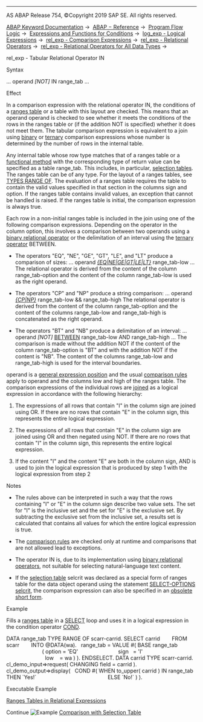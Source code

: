   

* * *

AS ABAP Release 754, ©Copyright 2019 SAP SE. All rights reserved.

[ABAP Keyword Documentation](javascript:call_link\('abenabap.htm'\)) →  [ABAP − Reference](javascript:call_link\('abenabap_reference.htm'\)) →  [Program Flow Logic](javascript:call_link\('abenabap_flow_logic.htm'\)) →  [Expressions and Functions for Conditions](javascript:call_link\('abenlogical_expr_func.htm'\)) →  [log\_exp - Logical Expressions](javascript:call_link\('abenlogexp.htm'\)) →  [rel\_exp - Comparison Expressions](javascript:call_link\('abenlogexp_comp.htm'\)) →  [rel\_exp - Relational Operators](javascript:call_link\('abenlogexp_op.htm'\)) →  [rel\_exp - Relational Operators for All Data Types](javascript:call_link\('abenlogexp_compare_all.htm'\)) → 

rel\_exp - Tabular Relational Operator IN

Syntax

... operand *\[*NOT*\]* IN range\_tab ...

Effect

In a comparison expression with the relational operator IN, the conditions of a [ranges table](javascript:call_link\('abenranges_table_glosry.htm'\) "Glossary Entry") or a table with this layout are checked. This means that an operand operand is checked to see whether it meets the conditions of the rows in the ranges table or (if the addition NOT is specified) whether it does not meet them. The tabular comparison expression is equivalent to a join using [binary](javascript:call_link\('abenlogexp_any_operand.htm'\)) or [ternary](javascript:call_link\('abenlogexp_between.htm'\)) comparison expressions whose number is determined by the number of rows in the internal table.

Any internal table whose row type matches that of a ranges table or a [functional method](javascript:call_link\('abenfunctional_method_glosry.htm'\) "Glossary Entry") with the corresponding type of return value can be specified as a table range\_tab. This includes, in particular, [selection tables](javascript:call_link\('abenselection_table_glosry.htm'\) "Glossary Entry"). The ranges table can be of any type. For the layout of a ranges tables, see [TYPES RANGE OF](javascript:call_link\('abaptypes_ranges.htm'\)). The evaluation of a ranges table requires the table to contain the valid values specified in that section in the columns sign and option. If the ranges table contains invalid values, an exception that cannot be handled is raised. If the ranges table is initial, the comparison expression is always true.

Each row in a non-initial ranges table is included in the join using one of the following comparison expressions. Depending on the operator in the column option, this involves a comparison between two operands using a [binary relational operator](javascript:call_link\('abenlogexp_any_operand.htm'\)) or the delimitation of an interval using the [ternary operator](javascript:call_link\('abenlogexp_between.htm'\)) BETWEEN.

-   The operators "EQ", "NE", "GE", "GT", "LE", and "LT" produce a comparison of sizes:
    ... operand [*{*EQ*|*NE*|*GE*|*GT*|*LE*|*LT*}*](javascript:call_link\('abenlogexp_any_operand.htm'\)) range\_tab-low ...
    The relational operator is derived from the content of the column range\_tab-option and the content of the column range\_tab-low is used as the right operand.
    

-   The operators "CP" and "NP" produce a string comparison:
    ... operand [*{*CP*|*NP*}*](javascript:call_link\('abenlogexp_strings.htm'\)) range\_tab-low && range\_tab-high
    The relational operator is derived from the content of the column range\_tab-option and the content of the columns range\_tab-low and range\_tab-high is concatenated as the right operand.
    

-   The operators "BT" and "NB" produce a delimitation of an interval:
    ... operand *\[*NOT*\]* [BETWEEN](javascript:call_link\('abenlogexp_between.htm'\)) range\_tab-low AND range\_tab-high ...
    The comparison is made without the addition NOT if the content of the column range\_tab-option is "BT" and with the addition NOT if the content is "NB". The content of the columns range\_tab-low and range\_tab-high is used for the interval boundaries.

operand is a [general expression position](javascript:call_link\('abengeneral_expr_position_glosry.htm'\) "Glossary Entry") and the usual [comparison rules](javascript:call_link\('abenlogexp_rules.htm'\)) apply to operand and the columns low and high of the ranges table. The comparison expressions of the individual rows are [joined](javascript:call_link\('abenlogexp_boole.htm'\)) as a logical expression in accordance with the following hierarchy:

1.  The expressions of all rows that contain "I" in the column sign are joined using OR. If there are no rows that contain "E" in the column sign, this represents the entire logical expression.
    
2.  The expressions of all rows that contain "E" in the column sign are joined using OR and then negated using NOT. If there are no rows that contain "I" in the column sign, this represents the entire logical expression.
    
3.  If the content "I" and the content "E" are both in the column sign, AND is used to join the logical expression that is produced by step 1 with the logical expression from step 2

Notes

-   The rules above can be interpreted in such a way that the rows containing "I" or "E" in the column sign describe two value sets. The set for "I" is the inclusive set and the set for "E" is the exclusive set. By subtracting the exclusive set from the inclusive set, a results set is calculated that contains all values for which the entire logical expression is true.

-   The [comparison rules](javascript:call_link\('abenlogexp_rules.htm'\)) are checked only at runtime and comparisons that are not allowed lead to exceptions.

-   The operator IN is, due to its implementation using [binary relational operators](javascript:call_link\('abenlogexp_any_operand.htm'\)), not suitable for selecting natural-language text content.

-   If the [selection table](javascript:call_link\('abenselection_table_glosry.htm'\) "Glossary Entry") selcrit was declared as a special form of ranges table for the data object operand using the statement [SELECT-OPTIONS selcrit](javascript:call_link\('abapselect-options.htm'\)), the comparison expression can also be specified in an [obsolete short form](javascript:call_link\('abenlogexp_in_short_form.htm'\)).
    

Example

Fills a [ranges table](javascript:call_link\('abenranges_table_glosry.htm'\) "Glossary Entry") in a [SELECT](javascript:call_link\('abapselect.htm'\)) loop and uses it in a logical expression in the condition operator [COND](javascript:call_link\('abenconditional_expression_cond.htm'\)).

DATA range\_tab TYPE RANGE OF scarr-carrid.
SELECT carrid
       FROM scarr
       INTO @DATA(wa).
  range\_tab = VALUE #( BASE range\_tab
                        ( option = 'EQ'
                          sign   = 'I'
                          low    = wa ) ).
ENDSELECT.
DATA carrid TYPE scarr-carrid.
cl\_demo\_input=>request( CHANGING field = carrid ).
cl\_demo\_output=>display(
  COND #( WHEN to\_upper( carrid ) IN range\_tab THEN \`Yes!\`
                                               ELSE \`No!\` ) ).

Executable Example

[Ranges Tables in Relational Expressions](javascript:call_link\('abenlog_exp_in_abexa.htm'\))

Continue
![Example](exa.gif "Example") [Comparison with Selection Table](javascript:call_link\('abenlog_exp_in_abexa.htm'\))